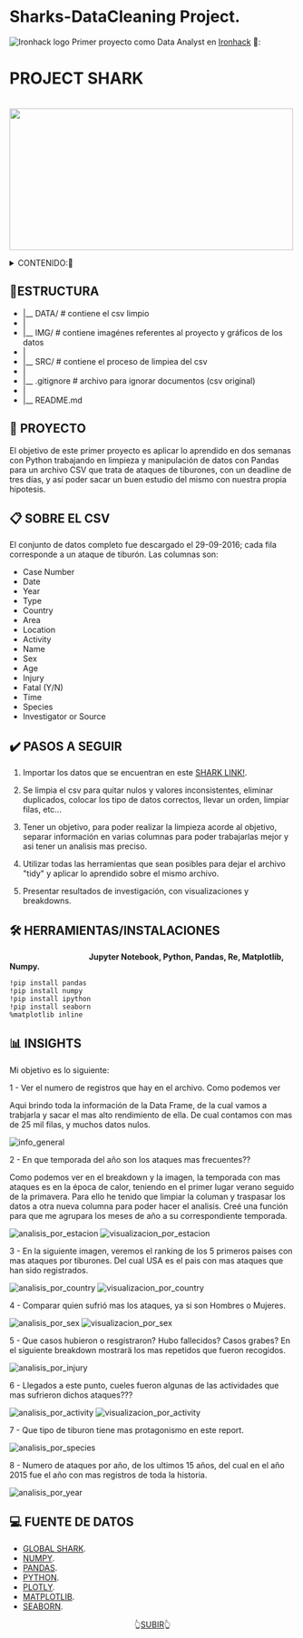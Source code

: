 # Sharks-DataCleaning Project.

![Ironhack logo](https://i.imgur.com/1QgrNNw.png) Primer proyecto como Data Analyst en [Ironhack](https://www.ironhack.com/) 🦈:

<a name="readme-top"></a>

#                                                 PROJECT SHARK

&emsp;&emsp;&emsp;&emsp;&emsp;&emsp;&emsp;<img src="https://github.com/OrianAmpuero/Project-Shark/blob/main/IMG/Shark-png.png" width="500" height="250">

<details>
  <summary>CONTENIDO:📝</summary>
  <ol> 
    <li><a href="#estructura">Estructura</a></li>
    <li><a href="#descripción-del-proyecto">Proyecto</a></li>
      <li><a href="#sobre-el-csv">CSV</a></li>
    <li><a href="#pasos-a-seguir">Pasos a Seguir</a></li>
      <li><a href="#herammientas">Herramientas</a></li>
    <li><a href="#insights">Insights</a></li>
    <li><a href="#fuente-de-datos">Fuente de Datos</a></li>

    
      </ol>
</details>


## 📁ESTRUCTURA


- |__ DATA/                         # contiene el csv limpio  
- |
- |__ IMG/                          # contiene imagénes referentes al proyecto y gráficos de los datos   
- |
- |__ SRC/                          # contiene el proceso de limpiea del csv
- |
- |__ .gitignore                    # archivo para ignorar documentos (csv original)    
- |
- |__ README.md  
    



## 🦈 PROYECTO 

El objetivo de este primer proyecto es aplicar lo aprendido en dos semanas con Python trabajando en limpieza y manipulación de datos con Pandas para un archivo CSV que trata de ataques de tiburones, con un deadline de tres días, y así poder sacar un buen estudio del mismo con nuestra propia hipotesis.



## 📋 SOBRE EL CSV

El conjunto de datos completo fue descargado el 29-09-2016; cada fila corresponde a un ataque de tiburón. 
Las columnas son:

- Case Number
- Date
- Year
- Type
- Country
- Area
- Location
- Activity
- Name
- Sex
- Age
- Injury
- Fatal (Y/N)
- Time
- Species
- Investigator or Source



## ✔️ PASOS A SEGUIR

   1) Importar los datos que se encuentran en este [SHARK LINK!](https://www.kaggle.com/datasets/teajay/global-shark-attacks).
   
   2) Se limpia el csv para quitar nulos y valores inconsistentes, eliminar duplicados, colocar los tipo de datos correctos, llevar un orden, limpiar           filas, etc...
      
   3) Tener un objetivo, para poder realizar la limpieza acorde al objetivo, separar información en varias columnas para poder trabajarlas
      mejor y asi tener un analisis mas preciso. 

   4) Utilizar todas las herramientas que sean posibles para dejar el archivo "tidy" y aplicar lo aprendido sobre el mismo archivo. 
   
   5) Presentar resultados de investigación, con visualizaciones y breakdowns.
   

## 🛠️ HERRAMIENTAS/INSTALACIONES 
<b> &emsp;&emsp;&emsp;&emsp;&emsp;&emsp;&emsp;&emsp;&emsp;&emsp;Jupyter Notebook, Python, Pandas, Re, Matplotlib, Numpy. </b>
    
    !pip install pandas
    !pip install numpy
    !pip install ipython
    !pip install seaborn
    %matplotlib inline
   
   

## 📊 INSIGHTS 

Mi objetivo es lo siguiente:

1 - Ver el numero de registros que  hay en el archivo. Como podemos ver 

Aqui brindo toda la información de la Data Frame, de la cual vamos a trabjarla y sacar el mas alto rendimiento de ella. De cual contamos con mas de 
25 mil filas, y muchos datos nulos.

![info_general](https://user-images.githubusercontent.com/125477881/233842141-1fc28dba-2990-444d-bead-ebb57d0be23f.png)

2 - En que temporada del año son los ataques mas frecuentes??

Como podemos ver en el breakdown y la imagen, la temporada con mas ataques es en la época de calor, teniendo en el primer lugar verano seguido de la primavera. 
Para ello he tenido que limpiar la columan y traspasar los datos a otra nueva columna para poder hacer el analisis. Creé una función para que me 
agrupara los meses de año a su correspondiente temporada. 

![analisis_por_estacion](https://user-images.githubusercontent.com/125477881/233842384-d4b20130-49b9-464f-adef-f70ff522acb1.jpg)
![visualizacion_por_estacion](https://user-images.githubusercontent.com/125477881/233842398-8de55c77-c7bf-4e2b-bedf-e3c32e93f26b.jpg)



3 - En la siguiente imagen, veremos el ranking de los 5 primeros paises con mas ataques por tiburones. Del cual USA es el pais con mas ataques que han sido 
registrados.

![analisis_por_country](https://user-images.githubusercontent.com/125477881/233842645-327da996-492b-463b-a250-eba124d0cd0f.jpg)
![visualizacion_por_country](https://user-images.githubusercontent.com/125477881/233842665-766a8e1d-50f2-4d77-9d1e-a5067178abf5.jpg)




4 - Comparar quien sufrió mas los ataques, ya si son Hombres o Mujeres.


![analisis_por_sex](https://user-images.githubusercontent.com/125477881/233842808-78a3e2e6-92fe-438e-b13a-307e2ad13935.jpg)
![visualizacion_por_sex](https://user-images.githubusercontent.com/125477881/233842812-dfb94396-f6e5-4c62-aa72-d967ab305c8e.jpg)




5 - Que casos hubieron o resgistraron? Hubo fallecidos? Casos grabes? En el siguiente breakdown mostrarä los mas repetidos que fueron recogidos.


![analisis_por_injury](https://user-images.githubusercontent.com/125477881/233842878-777c83cd-21fc-45ad-bd0c-0a55ac6b654d.jpg)



6 - Llegados a este punto, cueles fueron algunas de las actividades que mas sufrieron dichos ataques???

![analisis_por_activity](https://user-images.githubusercontent.com/125477881/233842944-6679f02d-150e-40cf-9c8e-8b2a7e70d5f0.jpg)
![visualizacion_por_activity](https://user-images.githubusercontent.com/125477881/233842957-196ee13a-f4c1-4643-8baf-88ff68ee3b8e.jpg)


7 - Que tipo de tiburon tiene mas protagonismo en este report.

![analisis_por_species](https://user-images.githubusercontent.com/125477881/233843005-3c83e62e-5c9f-4990-ab3d-4779cc69e411.jpg)


8 - Numero de ataques por año, de los ultimos 15 años, del cual en el año 2015 fue el año con mas registros de toda la historia. 

![analisis_por_year](https://user-images.githubusercontent.com/125477881/233843033-7ee6a276-2838-4910-9107-aa97aee9c66f.jpg)


## 💻 FUENTE DE DATOS 

- [GLOBAL SHARK](https://www.kaggle.com/datasets/teajay/global-shark-attacks).
- [NUMPY](https://numpy.org/doc/1.18/).
- [PANDAS](https://pandas.pydata.org/).
- [PYTHON](https://docs.python.org/3/library/functions.html).
- [PLOTLY](https://plotly.com/python/).
- [MATPLOTLIB](https://matplotlib.org/). 
- [SEABORN](https://seaborn.pydata.org/).





<p align="center">👆<a href="#readme-top">SUBIR</a>👆</p>
